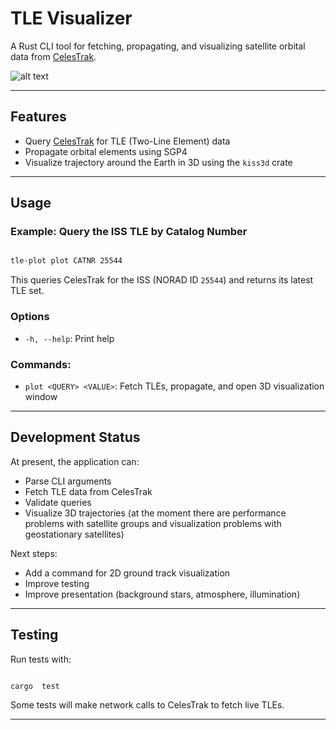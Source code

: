 
# TLE Visualizer

A Rust CLI tool for fetching, propagating, and visualizing satellite orbital data from [CelesTrak](https://celestrak.org).


![alt text](https://github.com/fdilra/TLE-Visualizer/blob/main/3d_preview.png "3D visualization preview")

---
## Features

- Query [CelesTrak](https://celestrak.org/NORAD/elements/) for TLE (Two-Line Element) data
- Propagate orbital elements using SGP4
- Visualize trajectory around the Earth in 3D using the `kiss3d` crate

---
## Usage

### Example: Query the ISS TLE by Catalog Number

```bash

tle-plot plot CATNR 25544

```

This queries CelesTrak for the ISS (NORAD ID `25544`) and returns its latest TLE set.

### Options

-  `-h, --help`: Print help

### Commands:
  
-  `plot <QUERY> <VALUE>`: Fetch TLEs, propagate, and open 3D visualization window
 
---
## Development Status

At present, the application can:

* Parse CLI arguments
* Fetch TLE data from CelesTrak
* Validate queries
* Visualize 3D trajectories (at the moment there are performance problems with satellite groups and visualization problems with geostationary satellites)

Next steps:
* Add a command for 2D ground track visualization 
* Improve testing
* Improve presentation (background stars, atmosphere, illumination)

---
## Testing

Run tests with:

```bash

cargo  test

```

Some tests will make network calls to CelesTrak to fetch live TLEs.

---
